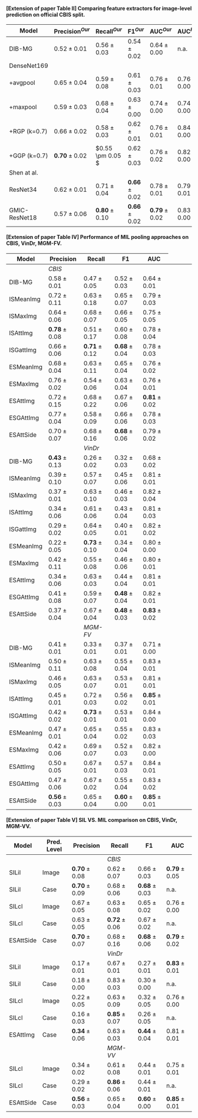 #### [Extension of paper Table II] Comparing feature extractors for image-level prediction on official CBIS split. 
| Model         | $\text{Precision}^{Our}$ | $\text{Recall}^{Our}$    | $\text{F1}^{Our}$        | $\text{AUC}^{Our}$       | $\text{AUC}^{Paper}$     |
| ----------    | -------------------      | -------                  | ---------                | ---------                | -----------              |
| DIB-MG        | $0.52 \pm 0.01$          | $0.56 \pm 0.03$          | $0.54 \pm 0.02$          | $0.64 \pm 0.00$          | n.a.                     |
| DenseNet169   |                          |                          |                          |                          |                          |
| +avgpool      | $0.65 \pm 0.04$          | $0.59 \pm 0.08$          | $0.61 \pm 0.03$          | $0.76 \pm 0.01$          | $0.76 \pm 0.00$          |
| +maxpool      | $0.59 \pm 0.03$          | $0.68 \pm 0.04$          | $0.63 \pm 0.00$          | $0.74 \pm 0.00$          | $0.74 \pm 0.00$          |
| +RGP (k=0.7)  | $0.66 \pm 0.02$          | $0.58 \pm 0.03$          | $0.62 \pm 0.01$          | $0.76 \pm 0.01$          | $0.84 \pm 0.00$          |
| +GGP (k=0.7)  | $\textbf{0.70} \pm 0.02$ | $0.55 \pm 0.05 $         | $0.62 \pm 0.03$          | $0.76 \pm 0.02$          | $0.82 \pm 0.00$          |
| Shen at al.   |                          |                          |                          |                          |                          |
| ResNet34      | $0.62 \pm 0.01$          | $0.71 \pm 0.04$          | $\textbf{0.66} \pm 0.02$ | $0.78 \pm 0.01$          | $0.79 \pm 0.01$          |
| GMIC-ResNet18 | $0.57 \pm 0.06$          | $\textbf{0.80} \pm 0.10$ | $\textbf{0.66} \pm 0.02$ | $\textbf{0.79} \pm 0.02$ | $0.83 \pm 0.00$          |


#### [Extension of paper Table IV] Performance of MIL pooling approaches on CBIS, VinDr, MGM-FV. 
| Model     | Precision                | Recall                   | F1                       | AUC                      |
| --------- | -------------------      | -------                  | ---------                | ---------                | 
|<td colspan=4> *CBIS* </td>                                                                                   |              
| DIB-MG    | $0.58 \pm 0.01$          | $0.47 \pm 0.05$          | $0.52 \pm 0.03$          | $0.64 \pm 0.01$          |
| ISMeanImg | $0.72 \pm 0.11$          | $0.63 \pm 0.18$          | $0.65 \pm 0.07$          | $0.79 \pm 0.03$          |
| ISMaxImg  | $0.64 \pm 0.06$          | $0.68 \pm 0.07$          | $0.66 \pm 0.05$          | $0.75 \pm 0.05$          |
| ISAttImg  | $\textbf{0.78} \pm 0.08$ | $0.51 \pm 0.17$          | $0.60 \pm 0.08$          | $0.78 \pm 0.04$          |
| ISGattImg | $0.66 \pm 0.06$          | $\textbf{0.71} \pm 0.12$ | $\textbf{0.68} \pm 0.04$ | $0.78 \pm 0.03$          |
| ESMeanImg | $0.68 \pm 0.04$          | $0.63 \pm 0.11$          | $0.65 \pm 0.04$          | $0.76 \pm 0.02$          |
| ESMaxImg  | $0.76 \pm 0.02$          | $0.54 \pm 0.06$          | $0.63 \pm 0.04$          | $0.76 \pm 0.01$          |
| ESAttImg  | $0.72 \pm 0.15$          | $0.68 \pm 0.22$          | $0.67 \pm 0.06$          | $\textbf{0.81} \pm 0.02$ |
| ESGAttImg | $0.77 \pm 0.04$          | $0.58 \pm 0.09$          | $0.66 \pm 0.06$          | $0.78 \pm 0.03$          |
| ESAttSide | $0.70 \pm 0.07$          | $0.68 \pm 0.16$          | $\textbf{0.68} \pm 0.06$ | $0.79 \pm 0.02$          |
|           |                          | *VinDr*                  |                          |                          |   
| DIB-MG    | $\textbf{0.43} \pm 0.13$ | $0.26 \pm 0.02$          | $0.32 \pm 0.03$          | $0.68 \pm 0.02$          | 
| ISMeanImg | $0.39 \pm 0.10$          | $0.57 \pm 0.07$          | $0.45 \pm 0.06$          | $0.81 \pm 0.01$          |
| ISMaxImg  | $0.37 \pm 0.01$          | $0.63 \pm 0.10$          | $0.46 \pm 0.03$          | $0.82 \pm 0.04$          |
| ISAttImg  | $0.34 \pm 0.06$          | $0.61 \pm 0.06$          | $0.43 \pm 0.04$          | $0.81 \pm 0.03$          |
| ISGattImg | $0.29 \pm 0.02$          | $0.64 \pm 0.05$          | $0.40 \pm 0.01$          | $0.82 \pm 0.02$          |
| ESMeanImg | $0.22 \pm 0.05$          | $\textbf{0.73} \pm 0.10$ | $0.34 \pm 0.04$          | $0.80 \pm 0.00$          |
| ESMaxImg  | $0.42 \pm 0.11$          | $0.55 \pm 0.08$          | $0.46 \pm 0.06$          | $0.80 \pm 0.01$          |
| ESAttImg  | $0.34 \pm 0.06$          | $0.63 \pm 0.03$          | $0.44 \pm 0.04$          | $0.81 \pm 0.01$          |
| ESGAttImg | $0.41 \pm 0.08$          | $0.59 \pm 0.07$          | $\textbf{0.48} \pm 0.04$ | $0.82 \pm 0.01$          |
| ESAttSide | $0.37 \pm 0.04$          | $0.67 \pm 0.04$          | $\textbf{0.48} \pm 0.03$ | $\textbf{0.83} \pm 0.02$ |
|           |                          | *MGM-FV*                 |                          |                          |   
| DIB-MG    | $0.41 \pm 0.01$          | $0.33 \pm 0.01$          | $0.37 \pm 0.01$          | $0.71 \pm 0.00$          |
| ISMeanImg | $0.50 \pm 0.11$          | $0.63 \pm 0.08$          | $0.55 \pm 0.04$          | $0.83 \pm 0.01$          |
| ISMaxImg  | $0.46 \pm 0.05$          | $0.63 \pm 0.07$          | $0.53 \pm 0.01$          | $0.81 \pm 0.01$          |
| ISAttImg  | $0.45 \pm 0.01$          | $0.72 \pm 0.03$          | $0.56 \pm 0.02$          | $\textbf{0.85} \pm 0.01$ |
| ISGAttImg | $0.42 \pm 0.02$          | $\textbf{0.73} \pm 0.01$ | $0.53 \pm 0.01$          | $0.84 \pm 0.00$          |
| ESMeanImg | $0.47 \pm 0.01$          | $0.65 \pm 0.04$          | $0.55 \pm 0.02$          | $0.83 \pm 0.03$          |
| ESMaxImg  | $0.42 \pm 0.06$          | $0.69 \pm 0.07$          | $0.52 \pm 0.03$          | $0.82 \pm 0.00$          |
| ESAttImg  | $0.50 \pm 0.05$          | $0.67 \pm 0.01$          | $0.57 \pm 0.03$          | $0.84 \pm 0.01$          |
| ESGAttImg | $0.47 \pm 0.06$          | $0.67 \pm 0.02$          | $0.55 \pm 0.04$          | $0.83 \pm 0.02$          |
| ESAttSide | $\textbf{0.56} \pm 0.03$ | $0.65 \pm 0.04$          | $\textbf{0.60} \pm 0.00$ | $\textbf{0.85} \pm 0.01$ |

#### [Extension of paper Table V] SIL VS. MIL comparison on CBIS, VinDr, MGM-VV.
|  Model   | Pred. Level | Precision                | Recall                   | F1                       | AUC                      |
| ---------| ------------| -------                  | ---------                | ---------                | -------------------------|
|          |             |                          |   *CBIS*                 |                          |                          |
| SILil    | Image       | $\textbf{0.70} \pm 0.08$ | $0.62 \pm 0.07$          | $0.66 \pm 0.03$          | $\textbf{0.79} \pm 0.05$ |
| SILil    | Case        | $\textbf{0.70} \pm 0.09$ | $0.68 \pm 0.06$          | $\textbf{0.68} \pm 0.03$ | n.a.                     |
| SILcl    | Image       | $0.67 \pm 0.05$          | $0.63 \pm 0.08$          | $0.65 \pm 0.02$          | $0.76 \pm 0.00$          |
| SILcl    | Case        | $0.63 \pm 0.05$          | $\textbf{0.72} \pm 0.06$ | $0.67 \pm 0.02$          | n.a.                     |
| ESAttSide | Case       | $\textbf{0.70} \pm 0.07$ | $0.68 \pm 0.16$          | $\textbf{0.68} \pm 0.06$ | $\textbf{0.79} \pm 0.02$ |
|          |             |                          |   *VinDr*                |                          |                          | 
| SILil    | Image       | $0.17 \pm 0.01$          | $0.67 \pm 0.01$          | $0.27 \pm 0.01$          | $\textbf{0.83} \pm 0.01$ |
| SILil    | Case        | $0.18 \pm 0.00$          | $0.83 \pm 0.03$          | $0.30 \pm 0.00$          | n.a.                     |
| SILcl    | Image       | $0.22 \pm 0.05$          | $0.63 \pm 0.09$          | $0.32 \pm 0.05$          | $0.76 \pm 0.00$          |
| SILcl    | Case        | $0.16 \pm 0.03$          | $\textbf{0.85} \pm 0.07$ | $0.26 \pm 0.05$          | n.a.                     |
| ESAttImg | Case        | $\textbf{0.34} \pm 0.06$ | $0.63 \pm 0.03$          | $\textbf{0.44} \pm 0.04$ | $0.81 \pm 0.01$          |
|          |             |                          |   *MGM-VV*               |                          |                          |
| SILcl    | Image       | $0.34 \pm 0.02$          | $0.61 \pm 0.08$          | $0.44 \pm 0.01$          | $0.75 \pm 0.01$          |
| SILcl    | Case        | $0.29 \pm 0.02$          | $\textbf{0.86} \pm 0.06$ | $0.44 \pm 0.01$          | n.a.                     |
| ESAttSide| Case        | $\textbf{0.56} \pm 0.03$ | $0.65 \pm 0.04$          | $\textbf{0.60} \pm 0.00$ | $\textbf{0.85} \pm 0.01$ |
